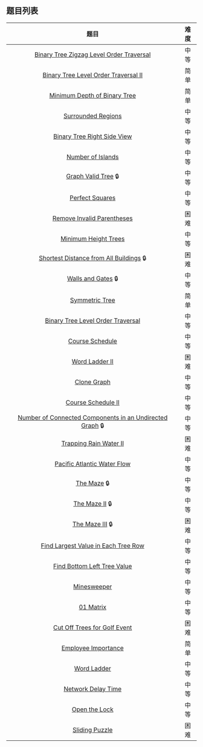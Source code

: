 ## 题目列表  
| 题目 | 难度 |  
|:---:|:---:|  
| [Binary Tree Zigzag Level Order Traversal](Binary%20Tree%20Zigzag%20Level%20Order%20Traversal/question.md) | 中等 |   
| [Binary Tree Level Order Traversal II](Binary%20Tree%20Level%20Order%20Traversal%20II/question.md) | 简单 |   
| [Minimum Depth of Binary Tree](Minimum%20Depth%20of%20Binary%20Tree/question.md) | 简单 |   
| [Surrounded Regions](Surrounded%20Regions/question.md) | 中等 |   
| [Binary Tree Right Side View](Binary%20Tree%20Right%20Side%20View/question.md) | 中等 |   
| [Number of Islands](Number%20of%20Islands/question.md) | 中等 |   
| [Graph Valid Tree](Graph%20Valid%20Tree/question.md) :lock: | 中等 |   
| [Perfect Squares](Perfect%20Squares/question.md) | 中等 |   
| [Remove Invalid Parentheses](Remove%20Invalid%20Parentheses/question.md) | 困难 |   
| [Minimum Height Trees](Minimum%20Height%20Trees/question.md) | 中等 |   
| [Shortest Distance from All Buildings](Shortest%20Distance%20from%20All%20Buildings/question.md) :lock: | 困难 |   
| [Walls and Gates](Walls%20and%20Gates/question.md) :lock: | 中等 |   
| [Symmetric Tree](Symmetric%20Tree/question.md) | 简单 |   
| [Binary Tree Level Order Traversal](Binary%20Tree%20Level%20Order%20Traversal/question.md) | 中等 |   
| [Course Schedule](Course%20Schedule/question.md) | 中等 |   
| [Word Ladder II](Word%20Ladder%20II/question.md) | 困难 |   
| [Clone Graph](Clone%20Graph/question.md) | 中等 |   
| [Course Schedule II](Course%20Schedule%20II/question.md) | 中等 |   
| [Number of Connected Components in an Undirected Graph](Number%20of%20Connected%20Components%20in%20an%20Undirected%20Graph/question.md) :lock: | 中等 |   
| [Trapping Rain Water II](Trapping%20Rain%20Water%20II/question.md) | 困难 |   
| [Pacific Atlantic Water Flow](Pacific%20Atlantic%20Water%20Flow/question.md) | 中等 |   
| [The Maze](The%20Maze/question.md) :lock: | 中等 |   
| [The Maze II](The%20Maze%20II/question.md) :lock: | 中等 |   
| [The Maze III](The%20Maze%20III/question.md) :lock: | 困难 |   
| [Find Largest Value in Each Tree Row](Find%20Largest%20Value%20in%20Each%20Tree%20Row/question.md) | 中等 |   
| [Find Bottom Left Tree Value](Find%20Bottom%20Left%20Tree%20Value/question.md) | 中等 |   
| [Minesweeper](Minesweeper/question.md) | 中等 |   
| [01 Matrix](01%20Matrix/question.md) | 中等 |   
| [Cut Off Trees for Golf Event](Cut%20Off%20Trees%20for%20Golf%20Event/question.md) | 困难 |   
| [Employee Importance](Employee%20Importance/question.md) | 简单 |   
| [Word Ladder](Word%20Ladder/question.md) | 中等 |   
| [Network Delay Time](Network%20Delay%20Time/question.md) | 中等 |   
| [Open the Lock](Open%20the%20Lock/question.md) | 中等 |   
| [Sliding Puzzle](Sliding%20Puzzle/question.md) | 困难 |   
